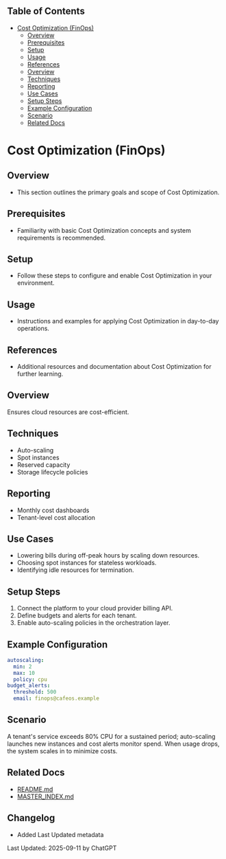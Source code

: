 <!-- START doctoc generated TOC please keep comment here to allow auto update -->
<!-- DON'T EDIT THIS SECTION, INSTEAD RE-RUN doctoc TO UPDATE -->
## Table of Contents

- [Cost Optimization (FinOps)](#cost-optimization-finops)
  - [Overview](#overview)
  - [Prerequisites](#prerequisites)
  - [Setup](#setup)
  - [Usage](#usage)
  - [References](#references)
  - [Overview](#overview-1)
  - [Techniques](#techniques)
  - [Reporting](#reporting)
  - [Use Cases](#use-cases)
  - [Setup Steps](#setup-steps)
  - [Example Configuration](#example-configuration)
  - [Scenario](#scenario)
  - [Related Docs](#related-docs)

<!-- END doctoc generated TOC please keep comment here to allow auto update -->

# Cost Optimization (FinOps)

## Overview
- This section outlines the primary goals and scope of Cost Optimization.

## Prerequisites
- Familiarity with basic Cost Optimization concepts and system requirements is recommended.

## Setup
- Follow these steps to configure and enable Cost Optimization in your environment.

## Usage
- Instructions and examples for applying Cost Optimization in day-to-day operations.

## References
- Additional resources and documentation about Cost Optimization for further learning.


## Overview
Ensures cloud resources are cost-efficient.

## Techniques
- Auto-scaling
- Spot instances
- Reserved capacity
- Storage lifecycle policies

## Reporting
- Monthly cost dashboards
- Tenant-level cost allocation

## Use Cases
- Lowering bills during off-peak hours by scaling down resources.
- Choosing spot instances for stateless workloads.
- Identifying idle resources for termination.

## Setup Steps
1. Connect the platform to your cloud provider billing API.
2. Define budgets and alerts for each tenant.
3. Enable auto-scaling policies in the orchestration layer.

## Example Configuration
```yaml
autoscaling:
  min: 2
  max: 10
  policy: cpu
budget_alerts:
  threshold: 500
  email: finops@cafeos.example
```

## Scenario
A tenant's service exceeds 80% CPU for a sustained period; auto-scaling launches new instances and cost alerts monitor spend.
When usage drops, the system scales in to minimize costs.

## Related Docs
- [README.md](README.md)
- [MASTER_INDEX.md](MASTER_INDEX.md)


## Changelog
- Added Last Updated metadata

Last Updated: 2025-09-11 by ChatGPT
